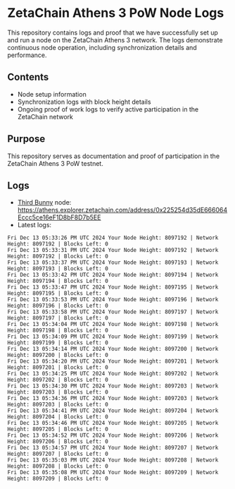 # ZetaChain Athens 3 PoW Node Logs
This repository contains logs and proof that we have successfully set up and run a node on the ZetaChain Athens 3 network. The logs demonstrate continuous node operation, including synchronization details and performance.

## Contents
- Node setup information
- Synchronization logs with block height details
- Ongoing proof of work logs to verify active participation in the ZetaChain network

## Purpose
This repository serves as documentation and proof of participation in the ZetaChain Athens 3 PoW testnet.

## Logs

- [Third Bunny](https://thirdbunny.xyz/) node: https://athens.explorer.zetachain.com/address/0x225254d35dE666064Eccc5ce16eF1D8bF8D7b5EE
- Latest logs:
```
Fri Dec 13 05:33:26 PM UTC 2024 Your Node Height: 8097192 | Network Height: 8097192 | Blocks Left: 0
Fri Dec 13 05:33:31 PM UTC 2024 Your Node Height: 8097192 | Network Height: 8097192 | Blocks Left: 0
Fri Dec 13 05:33:37 PM UTC 2024 Your Node Height: 8097193 | Network Height: 8097193 | Blocks Left: 0
Fri Dec 13 05:33:42 PM UTC 2024 Your Node Height: 8097194 | Network Height: 8097194 | Blocks Left: 0
Fri Dec 13 05:33:47 PM UTC 2024 Your Node Height: 8097195 | Network Height: 8097195 | Blocks Left: 0
Fri Dec 13 05:33:53 PM UTC 2024 Your Node Height: 8097196 | Network Height: 8097196 | Blocks Left: 0
Fri Dec 13 05:33:58 PM UTC 2024 Your Node Height: 8097197 | Network Height: 8097197 | Blocks Left: 0
Fri Dec 13 05:34:04 PM UTC 2024 Your Node Height: 8097198 | Network Height: 8097198 | Blocks Left: 0
Fri Dec 13 05:34:09 PM UTC 2024 Your Node Height: 8097199 | Network Height: 8097199 | Blocks Left: 0
Fri Dec 13 05:34:14 PM UTC 2024 Your Node Height: 8097200 | Network Height: 8097200 | Blocks Left: 0
Fri Dec 13 05:34:20 PM UTC 2024 Your Node Height: 8097201 | Network Height: 8097201 | Blocks Left: 0
Fri Dec 13 05:34:25 PM UTC 2024 Your Node Height: 8097202 | Network Height: 8097202 | Blocks Left: 0
Fri Dec 13 05:34:30 PM UTC 2024 Your Node Height: 8097203 | Network Height: 8097203 | Blocks Left: 0
Fri Dec 13 05:34:36 PM UTC 2024 Your Node Height: 8097203 | Network Height: 8097203 | Blocks Left: 0
Fri Dec 13 05:34:41 PM UTC 2024 Your Node Height: 8097204 | Network Height: 8097204 | Blocks Left: 0
Fri Dec 13 05:34:46 PM UTC 2024 Your Node Height: 8097205 | Network Height: 8097205 | Blocks Left: 0
Fri Dec 13 05:34:52 PM UTC 2024 Your Node Height: 8097206 | Network Height: 8097206 | Blocks Left: 0
Fri Dec 13 05:34:57 PM UTC 2024 Your Node Height: 8097207 | Network Height: 8097207 | Blocks Left: 0
Fri Dec 13 05:35:03 PM UTC 2024 Your Node Height: 8097208 | Network Height: 8097208 | Blocks Left: 0
Fri Dec 13 05:35:08 PM UTC 2024 Your Node Height: 8097209 | Network Height: 8097209 | Blocks Left: 0
```
